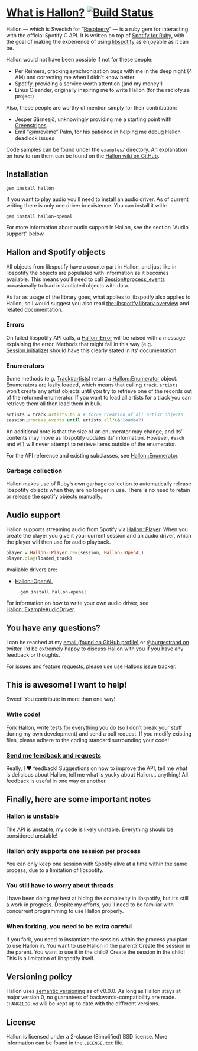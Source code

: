 [What is Hallon?][] [![Build Status][]](http://travis-ci.org/Burgestrand/Hallon)
===================

Hallon — which is Swedish for “[Raspberry][]” — is a ruby gem for interacting with the official Spotify C API. It is written on top of [Spotify for Ruby][], with the goal of making the experience of using [libspotify][] as enjoyable as it can be.

Hallon would not have been possible if not for these people:

- Per Reimers, cracking synchronization bugs with me in the deep night (4 AM) and correcting me when I didn’t know better
- Spotify, providing a service worth attention (and my money!)
- Linus Oleander, originally inspiring me to write Hallon (for the radiofy.se project)

Also, these people are worthy of mention simply for their contribution:

- Jesper Särnesjö, unknowingly providing me a starting point with [Greenstripes][]
- Emil “@mrevilme” Palm, for his patience in helping me debug Hallon deadlock issues

Code samples can be found under the `examples/` directory. An explanation on how to run them can be found on the [Hallon wiki on GitHub](https://github.com/Burgestrand/Hallon/wiki).

Installation
------------

    gem install hallon

If you want to play audio you’ll need to install an audio driver. As of current writing there is only one driver in existence. You can install it with:

    gem install hallon-openal

For more information about audio support in Hallon, see the section "Audio support" below.

Hallon and Spotify objects
--------------------------
All objects from libspotify have a counterpart in Hallon, and just like in libspotify the objects are populated with information as it becomes available. This means you’ll need to call [Session#process_events][] occasionally to load instantiated objects with data.

As far as usage of the library goes, what applies to libspotify also applies to Hallon, so I would suggest you also read [the libspotify library overview](http://developer.spotify.com/en/libspotify/docs/) and related documentation.

### Errors
On failed libspotify API calls, a [Hallon::Error][] will be raised with a message explaining the error. Methods that might fail in this way (e.g. [Session.initialize][]) should have this clearly stated in its’ documentation.

### Enumerators
Some methods (e.g. [Track#artists][]) return a [Hallon::Enumerator][] object. Enumerators are lazily loaded, which means that calling `track.artists` won’t create any artist objects until you try to retrieve one of the records out of the returned enumerator. If you want to load all artists for a track you can retrieve them all then load them in bulk.

```ruby
artists = track.artists.to_a # force creation of all artist objects
session.process_events until artists.all?(&:loaded?)
```

An additional note is that the size of an enumerator may change, and its’ contents may move as libspotify updates its’ information. However, `#each` and `#[]` will never attempt to retrieve items outside of the enumerator.

For the API reference and existing subclasses, see [Hallon::Enumerator][].

### Garbage collection
Hallon makes use of Ruby’s own garbage collection to automatically release libspotify objects when they are no longer in use. There is no need to retain or release the spotify objects manually.

Audio support
-------------
Hallon supports streaming audio from Spotify via [Hallon::Player][]. When you create the player you give it your current session and an audio driver, which the player will then use for audio playback.

```ruby
player = Hallon::Player.new(session, Hallon::OpenAL)
player.play(loaded_track)
```

Available drivers are:

- [Hallon::OpenAL](https://rubygems.org/gems/hallon-openal)

        gem install hallon-openal

For information on how to write your own audio driver, see [Hallon::ExampleAudioDriver].

You have any questions?
-----------------------
I can be reached at my [email (found on GitHub profile)](http://github.com/Burgestrand) or [@burgestrand on twitter](http://twitter.com/Burgestrand). I’d be extremely happy to discuss Hallon with
you if you have any feedback or thoughts.

For issues and feature requests, please use use [Hallons issue tracker](http://github.com/Burgestrand/Hallon/issues).

This is awesome! I want to help!
--------------------------------
Sweet! You contribute in more than one way!

### Write code!
[Fork](http://help.github.com/forking/) Hallon, [write tests for everything](http://relishapp.com/rspec) you do (so I don’t break your stuff during my own development) and send a pull request. If you modify existing files, please adhere to the coding standard surrounding your code!

### [Send me feedback and requests](http://github.com/Burgestrand/Hallon/issues)
Really, I ❤ feedback! Suggestions on how to improve the API, tell me what is delicious about Hallon, tell me what is yucky about Hallon… anything! All feedback is useful in one way or another.

Finally, here are some important notes
--------------------------------------

### Hallon is unstable
The API is unstable, my code is likely unstable. Everything should be considered unstable!

### Hallon only supports one session per process
You can only keep one session with Spotify alive at a time within the same process, due to a limitation of libspotify.

### You still have to worry about threads
I have been doing my best at hiding the complexity in libspotify, but it’s still a work in progress. Despite my efforts, you’ll need to be familiar with concurrent programming to use Hallon properly.

### When forking, you need to be extra careful
If you fork, you need to instantiate the session within the process you plan to use Hallon in. You want to use Hallon in the parent? Create the session in the parent. You want to use it in the child? Create the session in the child! This is a limitation of libspotify itself.

Versioning policy
-----------------
Hallon uses [semantic versioning](http://semver.org) as of v0.0.0. As long
as Hallon stays at major version 0, no guarantees of backwards-compatibility
are made. `CHANGELOG.md` will be kept up to date with the different versions.

License
-------
Hallon is licensed under a 2-clause (Simplified) BSD license. More information can be found in the `LICENSE.txt` file.

[Raspberry]:        http://images.google.com/search?q=raspberry&tbm=isch
[Spotify for Ruby]: https://github.com/Burgestrand/libspotify-ruby
[spotify gem]:      https://rubygems.org/gems/spotify
[libspotify]:       http://developer.spotify.com/en/libspotify/overview/
[Greenstripes]:     http://github.com/sarnesjo/greenstripes
[What is Hallon?]:  http://burgestrand.se/articles/hallon-delicious-ruby-bindings-to-libspotify.html
[Build Status]:     https://secure.travis-ci.org/Burgestrand/Hallon.png

[Hallon::Enumerator]:         http://rubydoc.info/github/Burgestrand/Hallon/Hallon/Enumerator
[Hallon::Error]:              http://rubydoc.info/github/Burgestrand/Hallon/Hallon/Error
[Hallon::Player]:             http://rubydoc.info/github/Burgestrand/Hallon/Hallon/Player
[Hallon::ExampleAudioDriver]: http://rubydoc.info/github/Burgestrand/Hallon/Hallon/ExampleAudioDriver

[Session#process_events]:     http://rubydoc.info/github/Burgestrand/Hallon/Hallon/Session:process_events
[Session.initialize]:         http://rubydoc.info/github/Burgestrand/Hallon/Hallon/Session.initialize
[Track#artists]:              http://rubydoc.info/github/Burgestrand/Hallon/Hallon/Track:artists
